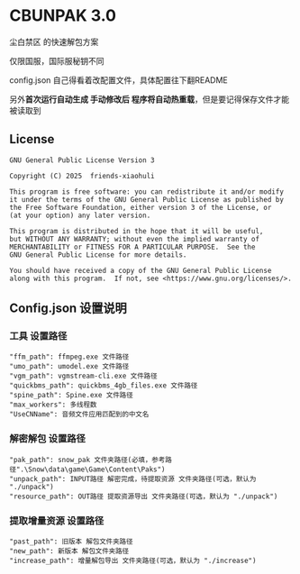 # CBUNPAK 3.0

尘白禁区 的快速解包方案

仅限国服，国际服秘钥不同

config.json 自己得看着改配置文件，具体配置往下翻README

另外**首次运行自动生成 手动修改后 程序将自动热重载**，但是要记得保存文件才能被读取到

## License

```text
GNU General Public License Version 3

Copyright (C) 2025  friends-xiaohuli

This program is free software: you can redistribute it and/or modify
it under the terms of the GNU General Public License as published by
the Free Software Foundation, either version 3 of the License, or
(at your option) any later version.

This program is distributed in the hope that it will be useful,
but WITHOUT ANY WARRANTY; without even the implied warranty of
MERCHANTABILITY or FITNESS FOR A PARTICULAR PURPOSE.  See the
GNU General Public License for more details.

You should have received a copy of the GNU General Public License
along with this program.  If not, see <https://www.gnu.org/licenses/>.
```

## Config.json 设置说明

### 工具 设置路径

```text
"ffm_path": ffmpeg.exe 文件路径
"umo_path": umodel.exe 文件路径
"vgm_path": vgmstream-cli.exe 文件路径
"quickbms_path": quickbms_4gb_files.exe 文件路径
"spine_path": Spine.exe 文件路径
"max_workers": 多线程数
"UseCNName": 音频文件应用匹配到的中文名
```

### 解密解包 设置路径

```text
"pak_path": snow_pak 文件夹路径(必填，参考路径".\Snow\data\game\Game\Content\Paks")
"unpack_path": INPUT路径 解密完成，待提取资源 文件夹路径(可选，默认为 "./unpack")
"resource_path": OUT路径 提取资源导出 文件夹路径(可选，默认为 "./unpack")
```

### 提取增量资源 设置路径

```text
"past_path": 旧版本 解包文件夹路径
"new_path": 新版本 解包文件夹路径
"increase_path": 增量解包导出 文件夹路径(可选，默认为 "./increase")
```
